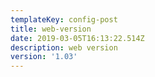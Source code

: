 ```yaml
---
templateKey: config-post
title: web-version
date: 2019-03-05T16:13:22.514Z
description: web version
version: '1.03'
---
```


